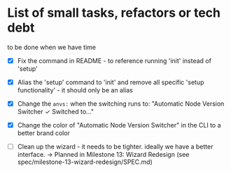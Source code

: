# List of small tasks, refactors or tech debt
 to be done when we have time

- [x] Fix the command in README - to reference running 'init'  instead of 'setup'
- [x] Alias the 'setup' command to 'init' and remove all specific 'setup functionality' - it should only be an alias
- [x] Change the `anvs:` when the switching runs to: "Automatic Node Version Switcher <new line>✓ Switched to..."
- [x] Change the color of "Automatic Node Version Switcher" in the CLI to a better brand color
- [ ] Clean up the wizard - it needs to be tighter. ideally we have a better interface.
  → Planned in Milestone 13: Wizard Redesign (see spec/milestone-13-wizard-redesign/SPEC.md)

